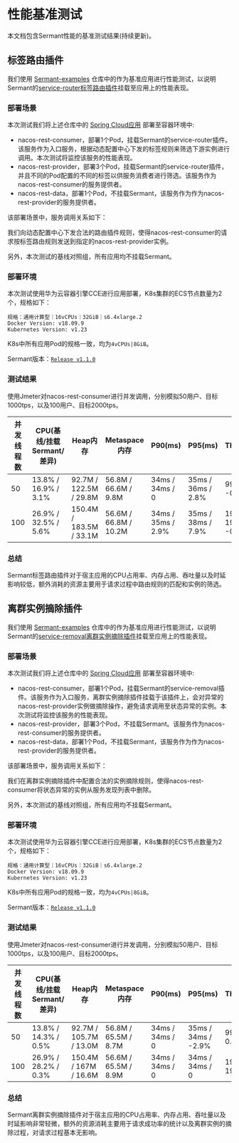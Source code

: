 # 性能基准测试

本文档包含Sermant性能的基准测试结果(持续更新)。

## 标签路由插件

我们使用 [Sermant-examples](https://github.com/huaweicloud/Sermant-examples) 仓库中的作为基准应用进行性能测试，以说明Sermant的[service-router标签路由插件](../plugin/router.md)挂载至应用上的性能表现。

### 部署场景

本次测试我们将上述仓库中的 [Spring Cloud应用](https://github.com/huaweicloud/Sermant-examples/tree/main/grace-demo/spring-grace-nacos-demo) 部署至容器环境中:

- nacos-rest-consumer，部署1个Pod，挂载Sermant的service-router插件。该服务作为入口服务，根据动态配置中心下发的标签规则来筛选下游实例进行调用。本次测试将监控该服务的性能表现。
- nacos-rest-provider，部署3个Pod，挂载Sermant的service-router插件，并且不同的Pod配置的不同的标签以供服务消费者进行筛选。该服务作为nacos-rest-consumer的服务提供者。
- nacos-rest-data，部署1个Pod，不挂载Sermant，该服务作为作为nacos-rest-provider的服务提供者。

该部署场景中，服务调用关系如下：

<MyImage src="/docs-img/test_router.jpg"/>

我们向动态配置中心下发合法的路由插件规则，使得nacos-rest-consumer的请求按标签路由规则发送到指定的nacos-rest-provider实例。

另外，本次测试的基线对照组，所有应用均不挂载Sermant。

### 部署环境

本次测试使用华为云容器引擎CCE进行应用部署，K8s集群的ECS节点数量为2个，规格如下：

```
规格：通用计算型｜16vCPUs｜32GiB｜s6.4xlarge.2
Docker Version: v18.09.9
Kubernetes Version: v1.23
```

K8s中所有应用Pod的规格一致，均为`4vCPUs|8GiB`。

Sermant版本：[`Release v1.1.0`](https://github.com/huaweicloud/Sermant/releases/tag/v1.1.0)

### 测试结果

使用Jmeter对nacos-rest-consumer进行并发调用，分别模拟50用户、目标1000tps，以及100用户、目标2000tps。

| 并发线程数 | CPU(基线/挂载Sermant/差异) | Heap内存                | Metaspace内存         | P90(ms)            | P95(ms)            | Throughout(/s)          |
| ---------- | -------------------------- | ----------------------- | --------------------- | ------------------ | ------------------ | ----------------------- |
| 50         | 13.8% / 16.9% / 3.1%       | 92.7M / 122.5M /  29.8M | 56.8M / 66.6M / 9.8M  | 34ms / 34ms / 0    | 35ms / 36ms / 2.8% | 992.8 / 986.4 / -0.6%   |
| 100        | 26.9% / 32.5% / 5.6%       | 150.4M / 183.5M / 33.1M | 56.6M / 66.8M / 10.2M | 34ms / 35ms / 2.9% | 35ms / 38ms / 7.9% | 1980.4 / 1965.4 / -0.7% |

### 总结

Sermant标签路由插件对于宿主应用的CPU占用率、内存占用、吞吐量以及时延影响较低，额外消耗的资源主要用于请求过程中路由规则的匹配和实例的筛选。

## 离群实例摘除插件

我们使用 [Sermant-examples](https://github.com/huaweicloud/Sermant-examples) 仓库中的作为基准应用进行性能测试，以说明Sermant的[service-removal离群实例摘除插件](../plugin/removal.md)挂载至应用上的性能表现。

### 部署场景

本次测试我们将上述仓库中的 [Spring Cloud应用](https://github.com/huaweicloud/Sermant-examples/tree/main/grace-demo/spring-grace-nacos-demo) 部署至容器环境中:

- nacos-rest-consumer，部署1个Pod，挂载Sermant的service-removal插件。该服务作为入口服务，离群实例摘除插件挂载于该插件上，会对异常的nacos-rest-provider实例做摘除操作，避免请求调用至状态异常的实例。本次测试将监控该服务的性能表现。
- nacos-rest-provider，部署3个Pod，不挂载Sermant。该服务作为nacos-rest-consumer的服务提供者。
- nacos-rest-data，部署1个Pod，不挂载Sermant，该服务作为作为nacos-rest-provider的服务提供者。

该部署场景中，服务调用关系如下：

<MyImage src="/docs-img/test_removal.jpg"/>

我们在离群实例摘除插件中配置合法的实例摘除规则，使得nacos-rest-consumer将状态异常的实例从服务发现列表中删除。

另外，本次测试的基线对照组，所有应用均不挂载Sermant。

### 部署环境

本次测试使用华为云容器引擎CCE进行应用部署，K8s集群的ECS节点数量为2个，规格如下：

```
规格：通用计算型｜16vCPUs｜32GiB｜s6.4xlarge.2
Docker Version: v18.09.9
Kubernetes Version: v1.23
```

K8s中所有应用Pod的规格一致，均为`4vCPUs|8GiB`。

Sermant版本：[`Release v1.1.0`](https://github.com/huaweicloud/Sermant/releases/tag/v1.1.0)

### 测试结果

使用Jmeter对nacos-rest-consumer进行并发调用，分别模拟50用户、目标1000tps，以及100用户、目标2000tps。

| 并发线程数 | CPU(基线/挂载Sermant/差异) | Heap内存                | Metaspace内存        | P90(ms)         | P95(ms)             | Throughout(/s)          |
| ---------- | -------------------------- | ----------------------- | -------------------- | --------------- | ------------------- | ----------------------- |
| 50         | 13.8% / 14.3% / 0.5%       | 92.7M / 105.7M /  13.0M | 56.8M / 65.5M / 8.7M | 34ms / 34ms / 0 | 35ms / 34ms / -2.9% | 992.8 / 993.5 / 0.1%    |
| 100        | 26.9% / 28.2% / 0.3%       | 150.4M /  167M / 16.6M  | 56.6M / 65.5M / 8.9M | 34ms / 34ms / 0 | 34ms / 34ms / 0     | 1980.4 / 1984.5 /  0.1% |

### 总结

Sermant离群实例摘除插件对于宿主应用的CPU占用率、内存占用、吞吐量以及时延影响非常轻微，额外的资源消耗主要用于请求成功率的统计以及离群实例的摘除过程，对请求过程基本无影响。